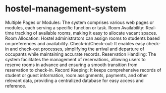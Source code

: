 # hostel-management-system

Multiple Pages or Modules: The system comprises various web pages or modules, each serving a specific function or task.
Room Availability: Real-time tracking of available rooms, making it easy to allocate vacant spaces.
Room Allocation: Hostel administrators can assign rooms to students based on preferences and availability.
Check-in/Check-out: It enables easy check-in and check-out processes, simplifying the arrival and departure of occupants while maintaining accurate records.
Reservation Handling: The system facilitates the management of reservations, allowing users to reserve rooms in advance and ensuring a smooth transition from reservation to check-in.
Record Keeping: It keeps comprehensive records of student or guest information, room assignments, payments, and other relevant data, providing a centralized database for easy access and reference.

